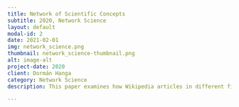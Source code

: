```yaml
---
title: Network of Scientific Concepts
subtitle: 2020, Network Science
layout: default
modal-id: 2
date: 2021-02-01
img: network_science.png
thumbnail: network_science-thumbnail.png
alt: image-alt
project-date: 2020
client: Dormán Hanga
category: Network Science
description: This paper examines how Wikipedia articles in different fields of science are related to each other conceptually, and what kinds of network phenomena can be attributed to them. First, a ranking of fields based multiple measures of crossfield contribution to scientific knowledge are introduced. Next, the analysis extends to a more detailed, field-to-field distribution of hyperlinks. To characterize fields by their network behaviour, logistic regressions are fitted to field membership variables, revealing significant differences between fields in network properties such as neighbor connectivity and clustering. By refining the process of data acquisition, introducing new measures of scientific contribution and adding complexity to the predictive model, this framework may provide the basis for analysing how knowledge is transferred within and between fields of science.

---
```

